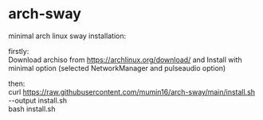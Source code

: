 # arch-sway
minimal arch linux sway installation:

firstly: <br />
Download archiso from https://archlinux.org/download/ and Install with minimal option (selected NetworkManager and pulseaudio option)

then: <br />
curl https://raw.githubusercontent.com/mumin16/arch-sway/main/install.sh --output install.sh<br />
bash install.sh
